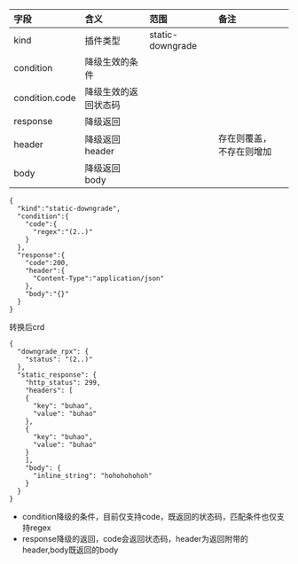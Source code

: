 | 字段             | 含义         | 范围               | 备注           |    |
|:---------------|:-----------|:-----------------|:-------------|:---|
| kind           | 插件类型       | static-downgrade |              |    |
| condition      | 降级生效的条件    |                  |              |    |
| condition.code | 降级生效的返回状态码 |                  |              |    |
| response       | 降级返回       |                  |              |    |
| header         | 降级返回header |                  | 存在则覆盖，不存在则增加 |    |
| body           | 降级返回body   |                  |              |    |
```
{
  "kind":"static-downgrade",
  "condition":{
    "code":{
      "regex":"(2..)"
    }
  },
  "response":{
    "code":200,
    "header":{
      "Content-Type":"application/json"
    },
    "body":"{}"
  }
}
```
转换后crd
```
{
  "downgrade_rpx": {
    "status": "(2..)"
  },
  "static_response": {
    "http_status": 299,
    "headers": [
    {
      "key": "buhao",
      "value": "buhao"
    },
    {
      "key": "buhao",
      "value": "buhao"
    }
    ],
    "body": {
      "inline_string": "hohohohohoh"
    }
  }
}
```

- condition降级的条件，目前仅支持code，既返回的状态码，匹配条件也仅支持regex
- response降级的返回，code会返回状态码，header为返回附带的header,body既返回的body